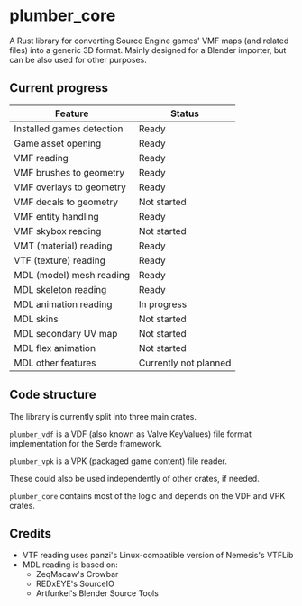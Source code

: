 # plumber_core

A Rust library for converting Source Engine games' VMF maps (and related files) into a generic 3D format.
Mainly designed for a Blender importer, but can be also used for other purposes.


## Current progress

Feature                   | Status
------------------------- | ----------
Installed games detection | Ready
Game asset opening        | Ready
VMF reading               | Ready
VMF brushes to geometry   | Ready
VMF overlays to geometry  | Ready
VMF decals to geometry    | Not started
VMF entity handling       | Ready
VMF skybox reading        | Not started
VMT (material) reading    | Ready
VTF (texture) reading     | Ready
MDL (model) mesh reading  | Ready
MDL skeleton reading      | Ready
MDL animation reading     | In progress
MDL skins                 | Not started
MDL secondary UV map      | Not started
MDL flex animation        | Not started
MDL other features        | Currently not planned


## Code structure

The library is currently split into three main crates.

`plumber_vdf` is a VDF (also known as Valve KeyValues) file format implementation for the Serde framework.

`plumber_vpk` is a VPK (packaged game content) file reader.

These could also be used independently of other crates, if needed.

`plumber_core` contains most of the logic and depends on the VDF and VPK crates.


## Credits

- VTF reading uses panzi's Linux-compatible version of Nemesis's VTFLib
- MDL reading is based on:
    - ZeqMacaw's Crowbar
    - REDxEYE's SourceIO
    - Artfunkel's Blender Source Tools
